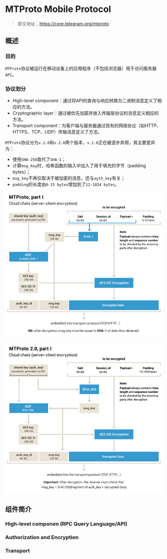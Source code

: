 # MTProto Mobile Protocol

> 原文地址：https://core.telegram.org/mtproto

## 概述

### 目的

`MTProto`协议被运行在移动设备上的应用程序（不包括浏览器）用于访问服务器`API`。

### 协议划分

- High-level component：通过将API的查询与响应转换为二进制消息定义了相应的方法。
- Cryptographic layer：通过被优先加密并放入传输层协议的消息定义相应的方法。
- Transport component：为客户端与服务器通过现有的网络协议（如HTTP、HTTPS、TCP、UDP）传输消息定义了方法。

`MTProto`协议分为`v.1.0`和`v.2.0`两个版本，`v.1.0`正在被逐步弃用，其主要差异为：

- 使用`SHA-256`取代了`SHA-1`；
- 计算`msg_key`时，哈希函数的输入中加入了用于填充的字节（padding bytes）；
- `msg_key`不再仅取决于被加密的消息，还与`ayth_key`有关；
- `padding`的长度由`0-15 bytes`增加到了`12-1024 bytes`。

![Alt text](../../img/MTProto/MTProto1.0Part1.png)

![Alt text](../../img/MTProto/MTProto2.0Part1.jpg)

## 组件简介

### High-level componen (RPC Query Language/API)

### Authorization and Encryption

### Transport